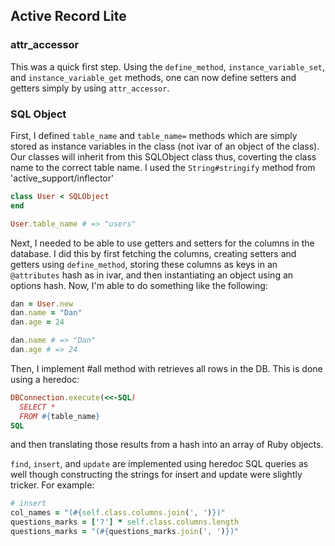 ## Active Record Lite

### attr_accessor
This was a quick first step. Using the `define_method`, `instance_variable_set`, and `instance_variable_get` methods, one can now define setters and getters simply by using `attr_accessor`.

### SQL Object
First, I defined `table_name` and `table_name=` methods which are simply stored as instance variables in the class (not ivar of an object of the class). Our classes will inherit from this SQLObject class thus, coverting the class name to the correct table name. I used the `String#stringify` method from 'active_support/inflector'

```ruby
class User < SQLObject
end

User.table_name # => "users"
```

Next, I needed to be able to use getters and setters for the columns in the database. I did this by first fetching the columns, creating setters and getters using `define_method`, storing these columns as keys in an `@attributes` hash as in ivar, and then instantiating an object using an options hash. Now, I'm able to do something like the following:

```ruby
dan = User.new
dan.name = "Dan"
dan.age = 24

dan.name # => "Dan"
dan.age # => 24
```

Then, I implement #all method with retrieves all rows in the DB. This is done using a heredoc:
```ruby
DBConnection.execute(<<-SQL)
  SELECT *
  FROM #{table_name}
SQL
```
and then translating those results from a hash into an array of Ruby objects.

`find`, `insert`, and `update` are implemented using heredoc SQL queries as well though constructing the strings for insert and update were slightly tricker. For example:
```ruby
# insert
col_names = "(#{self.class.columns.join(', ')})"
questions_marks = ['?'] * self.class.columns.length
questions_marks = "(#{questions_marks.join(', ')})"
```
